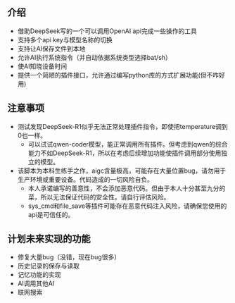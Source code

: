 ## 介绍
- 借助DeepSeek写的一个可以调用OpenAI api完成一些操作的工具
- 支持多个api key与模型名称的切换
- 支持让AI保存文件到本地
- 允许AI执行系统指令（并自动依据系统类型选择bat/sh）
- 使AI知晓设备时间
- 提供一个简陋的插件接口，允许通过编写python库的方式扩展功能(但不咋好用)

## 注意事项
- 测试发现DeepSeek-R1似乎无法正常处理插件指令，即使把temperature调到0也一样。
    - 可以试试qwen-coder模型，能正常调用所有插件。但考虑到qwen的综合能力不如DeepSeek-R1，所以在考虑后续增加功能使插件调用部分使用独立的模型。
- 该脚本为本科生练手之作，aigc含量极高，可能存在大量位置bug，请勿用于生产环境或重要设备。代码造成的一切风险自负。
    - 本人承诺编写的善意性，不会添加恶意代码。但由于本人十分甚至九分的菜，所以无法保证代码的安全性。请自行评估风险。
    - sys_cmd和file_save等插件可能存在恶意代码注入风险，请确保您使用的api是可信任的。

## 计划未来实现的功能
- 修复大量bug（没错，现在bug很多）
- 历史记录的保存与读取
- 记忆功能的实现
- AI调用其他AI
- 联网搜索
